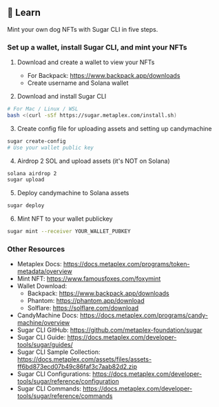 ## 📗 Learn

Mint your own dog NFTs with Sugar CLI in five steps. 

### Set up a wallet, install Sugar CLI, and mint your NFTs

1. Download and create a wallet to view your NFTs
    - For Backpack: https://www.backpack.app/downloads
    - Create username and Solana wallet

2. Download and install Sugar CLI
```sh
# For Mac / Linux / WSL
bash <(curl -sSf https://sugar.metaplex.com/install.sh) 
```

3. Create config file for uploading assets and setting up candymachine
```sh
sugar create-config
# Use your wallet public key
```

4. Airdrop 2 SOL and upload assets (it's NOT on Solana)
```sh
solana airdrop 2
sugar upload
```

5. Deploy candymachine to Solana assets
```sh
sugar deploy
```

6. Mint NFT to your wallet publickey
```sh
sugar mint --receiver YOUR_WALLET_PUBKEY
```

### Other Resources

- Metaplex Docs: https://docs.metaplex.com/programs/token-metadata/overview 
- Mint NFT: https://www.famousfoxes.com/foxymint 
- Wallet Download: 
    - Backpack: https://www.backpack.app/downloads 
    - Phantom: https://phantom.app/download 
    - Solflare: https://solflare.com/download 
- CandyMachine Docs: https://docs.metaplex.com/programs/candy-machine/overview
- Sugar CLI GitHub: https://github.com/metaplex-foundation/sugar 
- Sugar CLI Guide: https://docs.metaplex.com/developer-tools/sugar/guides/ 
- Sugar CLI Sample Collection: https://docs.metaplex.com/assets/files/assets-ff6bd873ecd07b49c86faf3c7aab82d2.zip 
- Sugar CLI Configurations: https://docs.metaplex.com/developer-tools/sugar/reference/configuration 
- Sugar CLI Commands: https://docs.metaplex.com/developer-tools/sugar/reference/commands 